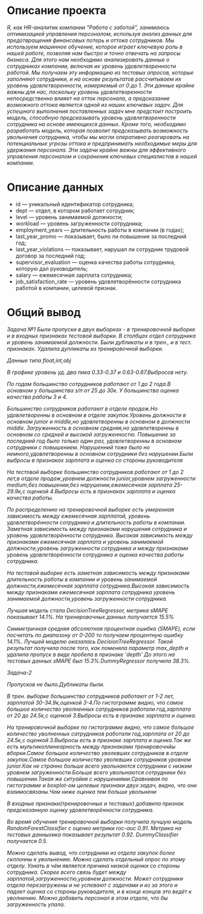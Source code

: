 # Описание проекта 

*Я, как HR-аналитик компании "Работа с заботой", занимаюсь оптимизацией управления персоналом, используя анализ данных для предотвращения финансовых потерь и оттока сотрудников. Мы используем машинное обучение, которое играет ключевую роль в нашей работе, позволяя нам быстро и точно отвечать на запросы бизнеса.
Для этого нам необходимо анализировать данные о сотрудниках компании, включая их уровень удовлетворенности работой. Мы получаем эту информацию из тестовых опросов, которые заполняют сотрудники, и на основе результатов рассчитываем их уровень удовлетворенности, измеряемый от 0 до 1. Эти данные крайне важны для нас, поскольку уровень удовлетворенности непосредственно влияет на отток персонала, а предсказание возможного оттока является одной из наших ключевых задач.
Для успешного выполнения поставленных задач мне предстоит построить модель, способную предсказывать уровень удовлетворенности сотрудника на основе имеющихся данных. Кроме того, необходимо разработать модель, которая позволит предсказывать возможность увольнения сотрудника, чтобы мы могли оперативно реагировать на потенциальные угрозы оттока и предпринимать необходимые меры для удержания персонала. Эти задачи крайне важны для эффективного управления персоналом и сохранения ключевых специалистов в нашей компании.*

# Описание данных

 - id — уникальный идентификатор сотрудника;
 - dept — отдел, в котором работает сотрудник;
 - level — уровень занимаемой должности;
 - workload — уровень загруженности сотрудника;
 - employment_years — длительность работы в компании (в годах);
 - last_year_promo — показывает, было ли повышение за последний год;
 - last_year_violations — показывает, нарушал ли сотрудник трудовой договор за последний год;
 - supervisor_evaluation — оценка качества работы сотрудника, которую дал руководитель;
 - salary — ежемесячная зарплата сотрудника;
 - job_satisfaction_rate — уровень удовлетворённости сотрудника работой в компании, целевой признак.

# Общий вывод

*Задача №1 Были пропуски в двух выборках - в тренировочной выборке и в входных признаках тестовой выборки. В столбцах отдел сотрудника и уровень занимаемой должности. Были дубликаты и в трен., и в тест. признаках. Удалила дупликаты из тренировочной выборки.*

*Данные типа float,int,obj*

*В графике уровень уд. два пика 0.33-0.37 и 0.63-0.67.Выбросов нету.*

*По годам большинство сотрудников работают от 1 до 2 года.В основном у большинства з/п от 25 до 30к. У большинства оценка качества работы 3 и 4.*

*Большинство сотрудников работают в отделе продаж.Но удовлетворенны в основном в отделе закупок.Уровень должности в основном junior и middle,но удовлетворенны в основном в должности middle. Загруженность в основном средняя,но удовлетворенны в основном со средней и высокой загруженностю. Повышение за последний год было только один раз, удовлетворенны в основном сотрудники с повышением. Нарушенний тоже было но немного,удовлетворенны в основном сотрудники без нарушении.Были выбросы в признаках зарплата и оценка со стороны руководителя*

*На тестовой выборке большинство сотрудников работают от 1 до 2 лет,в отделе продаж,уровнем должности junior,уровнем загруженности medium,без повышении,без нарушении,ежемесячная зарплата 25-29.9к,с оценкой 4.Выбросы есть в признаках зарплата и оценка качества работы.*

*По распределению на тренировочной выборке есть умеренная зависимость между ежемесячная зарплатой, уровень удовлетворённости сотрудника и длительность работы в компании. Заметная зависимость между признаками нарушения сотрудника и уровень удовлетворённости сотрудника. Высокая зависимость между признаками ежемесячная зарплата и уровень занимаемой должности,уровень загруженности сотрудника и между признаками уровень удовлетворённости сотрудника и оценка качества работы сотрудника.*

*На тестовой выборке есть заметная зависимость между признаками длительность работы в компании и уровень занимаемой должности,ежемесячная зарплата сотрудника.Высокая зависимость между признаками ежемесячная зарплата сотрудника уровень занимаемой должности,уровень загруженности сотрудника.*

*Лучшая модель стала DecisionTreeRegressor, метрика sMAPE показывает 14.1%. На тренировочных данных получается 15.5%*

*Симметричная средняя абсолютная процентная ошибка (SMAPE), если посчитать по диапазону от 0-200 то получаем процентную ошибку 14.1%. Лучшей моделю оказалась DecisionTreeRegressor. Такой результат получила после того, как поменяла параметр max_depth и удалила пропуск в виде пробела в признаке 'depth' До этого на тестовых данных sMAPE был 15.3%.DummyRegressor получила 38.3%.*

*Задача-2*

*Пропусков не было.Дубликаты были.*

*В трен. выборке большинство сотрудников работают от 1-2 лет, зарплатой 30-34.9к,оценкой 3-4.По гистограмме видно, что самое большое количество уволненных сатрудников работали год,зарплата от 20 до 24.5к,с оценкой 3.Выбросы есть в признаке зарплата и оценка.*

*На тренировочной выборке по гистограмме видно, что самое большое количество уволненных сатрудников работали год,зарплата от 20 до 24.5к,с оценкой 3.Выбросы есть в признаке зарплата и оценка.Так же есть мультиколлинеарность между признаками тренировочнйы вборки.Самое большое количество уволевших сотрудников в отделе закупок.Самое большое количество уволевших сотрудников уровнем junior.Как не странно больше всего увольнаются сотрудники с низким уровнем загруженности.Больше всего увольнаются сотрудники без повышении.Такая же ситуайия с нарушениями.Сравнивая по гистограмме и boxplot-ом целевые признаки двух задач, видно, что они взаимосвязаны.Чем ниже оценка тем больше увольнени*

*В входные признаки(тренировочных и тестовых) добавила признак предсказанную оценку удовлетворённости сотрудника.*

*Во время обучения тренировочной выборки получила лучшую модель RandomForestClassifier с оценко метрики roc-auc 0.91. Метрика на тестовых данныхика показывает результат 0.92. DummyClassifier получается 0.5.*

*Можно сделать вывод, что сотрудники из отдела закупок более скллонны к увольнению. Можно сделать отдельный опрос по этому отделу. Узнать в чём является причина низкой оценки со стороны сотрудника. Скорее всего связь будет между зарплатой,загруженностю,уровнем должности. Может сотрудники отдела перезагружены и не успевают с задачами и из за этого и падает оценка со стороны руководителя, и в конце концов это ведёт к уволнению. Можно добавить персонал в этом отделе, что бы загруженность упала.*
